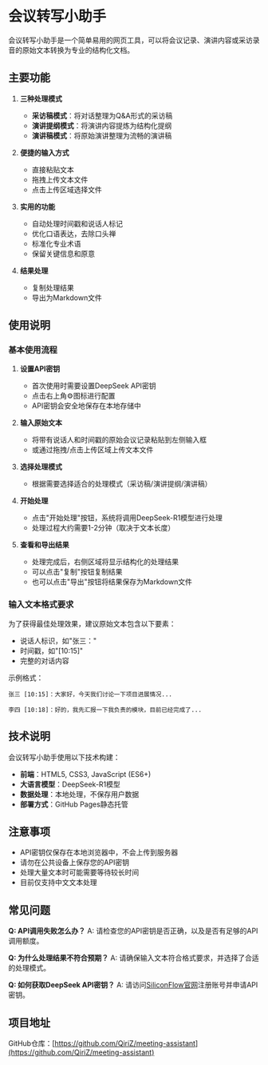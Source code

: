 # 会议转写小助手

会议转写小助手是一个简单易用的网页工具，可以将会议记录、演讲内容或采访录音的原始文本转换为专业的结构化文档。

## 主要功能

1. **三种处理模式**
   - **采访稿模式**：将对话整理为Q&A形式的采访稿
   - **演讲提纲模式**：将演讲内容提炼为结构化提纲
   - **演讲稿模式**：将原始演讲整理为流畅的演讲稿

2. **便捷的输入方式**
   - 直接粘贴文本
   - 拖拽上传文本文件
   - 点击上传区域选择文件

3. **实用的功能**
   - 自动处理时间戳和说话人标记
   - 优化口语表达，去除口头禅
   - 标准化专业术语
   - 保留关键信息和原意

4. **结果处理**
   - 复制处理结果
   - 导出为Markdown文件

## 使用说明

### 基本使用流程

1. **设置API密钥**
   - 首次使用时需要设置DeepSeek API密钥
   - 点击右上角⚙️图标进行配置
   - API密钥会安全地保存在本地存储中

2. **输入原始文本**
   - 将带有说话人和时间戳的原始会议记录粘贴到左侧输入框
   - 或通过拖拽/点击上传区域上传文本文件

3. **选择处理模式**
   - 根据需要选择适合的处理模式（采访稿/演讲提纲/演讲稿）

4. **开始处理**
   - 点击"开始处理"按钮，系统将调用DeepSeek-R1模型进行处理
   - 处理过程大约需要1-2分钟（取决于文本长度）

5. **查看和导出结果**
   - 处理完成后，右侧区域将显示结构化的处理结果
   - 可以点击"复制"按钮复制结果
   - 也可以点击"导出"按钮将结果保存为Markdown文件

### 输入文本格式要求

为了获得最佳处理效果，建议原始文本包含以下要素：
- 说话人标识，如"张三："
- 时间戳，如"[10:15]"
- 完整的对话内容

示例格式：
```
张三 [10:15]：大家好，今天我们讨论一下项目进展情况...

李四 [10:18]：好的，我先汇报一下我负责的模块，目前已经完成了...
```

## 技术说明

会议转写小助手使用以下技术构建：

- **前端**：HTML5, CSS3, JavaScript (ES6+)
- **大语言模型**：DeepSeek-R1模型
- **数据处理**：本地处理，不保存用户数据
- **部署方式**：GitHub Pages静态托管

## 注意事项

- API密钥仅保存在本地浏览器中，不会上传到服务器
- 请勿在公共设备上保存您的API密钥
- 处理大量文本时可能需要等待较长时间
- 目前仅支持中文文本处理

## 常见问题

**Q: API调用失败怎么办？**
A: 请检查您的API密钥是否正确，以及是否有足够的API调用额度。

**Q: 为什么处理结果不符合预期？**
A: 请确保输入文本符合格式要求，并选择了合适的处理模式。

**Q: 如何获取DeepSeek API密钥？**
A: 请访问[SiliconFlow官网](https://www.siliconflow.cn)注册账号并申请API密钥。

## 项目地址

GitHub仓库：[https://github.com/QiriZ/meeting-assistant](https://github.com/QiriZ/meeting-assistant)
